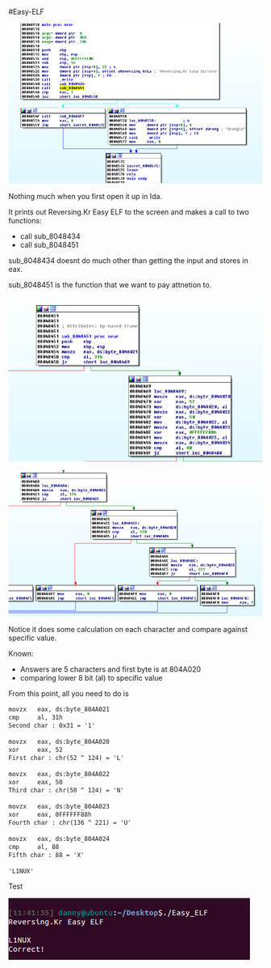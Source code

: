 #Easy-ELF

![Easy-ELF](Images/Easy-ELF_1.png)

Nothing much when you first open it up in Ida. 

It prints out Reversing.Kr Easy ELF to the screen and makes a call to two functions:
* call sub_8048434
* call sub_8048451

sub_8048434 doesnt do much other than getting the input and stores in eax.

sub_8048451 is the function that we want to pay attnetion to.

![Easy-ELF_2](Images/Easy-ELF_2.png)

![Easy-ELF_3](Images/Easy-ELF_3.png)

Notice it does some calculation on each character and compare against specific value. 

Known:
* Answers are 5 characters and first byte is at 804A020
* comparing lower 8 bit (al) to specific value

From this point, all you need to do is 
```
movzx   eax, ds:byte_804A021
cmp     al, 31h
Second char : 0x31 = '1'

movzx   eax, ds:byte_804A020
xor     eax, 52
First char : chr(52 ^ 124) = 'L'

movzx   eax, ds:byte_804A022
xor     eax, 50 
Third char : chr(50 ^ 124) = 'N'

movzx   eax, ds:byte_804A023
xor     eax, 0FFFFFF88h
Fourth char : chr(136 ^ 221) = 'U'

movzx   eax, ds:byte_804A024
cmp     al, 88
Fifth char : 88 = 'X'

'L1NUX'
```
Test

![Easy-ELF_4](Images/Easy-ELF_4.png)










